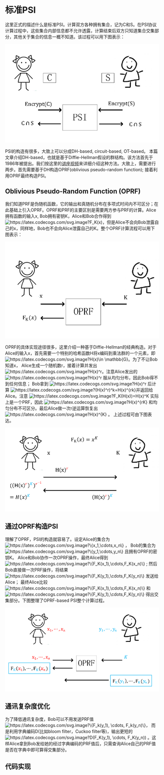 
# 标准PSI
这里正式的描述什么是标准PSI。计算双方各种拥有集合，记为C和S。在PSI协议计算过程中，这些集合内部信息都不允许透露，计算结束后双方只知道集合交集部分，其他关于集合的信息一概不知道。该过程可以用下图表示：
   <p align="center">
  <img src="fig/PSI_overview.png" alt="animated" />
   </p>


   
  PSI的构造有很多，大致上可以分成DH-based, circuit-based, OT-based。 本篇文章介绍DH-based，也就是基于Diffie-Hellman假设的群结构。该方法首先于1986年被提出。我们按这里的[讲座视频](https://www.youtube.com/watch?v=1bkaE9RodeQ&ab_channel=TheBIUResearchCenteronAppliedCryptographyandCyberSecurity)来详细介绍这种方法。大致上，需要进行两步。首先需要基于DH构造OPRF(oblivious pseudo-random function); 接着利用OPRF最终构造PSI。
  
  ## Oblivious Pseudo-Random Function (OPRF) 
  我们知道PRF是伪随机函数，它的输出和真随机分布在多项式时间内不可区分；在此基础上引入OPRF。OPRF和PRF的主要区别是需要两方参与PRF的计算。Alice拥有函数的输入x, Bob拥有密钥K，Alice和Bob合作得到 <img src="https://latex.codecogs.com/svg.image?F_K(x)" title="https://latex.codecogs.com/svg.image?F_K(x)" />，但是Alice不会向Bob泄露自己的x，同样地，Bob也不会向Alice泄露自己的K。整个OPRF计算流程可以用下图表示：
   <p align="center">
  <img src="fig/OPRF.png" alt="animated" />
   </p>
   
  OPRF的具体实现途径很多，这里介绍一种基于Diffie-Hellman的经典构造。对于Alice的输入x，首先需要一个特别的哈希函数H将x编码到乘法群的一个元素，即 <img src="https://latex.codecogs.com/svg.image?H(x)\in&space;\mathbb{G}" title="https://latex.codecogs.com/svg.image?H(x)\in \mathbb{G}" />。为了不让Bob知道x， Alice生成一个随机数r，接着计算并发出 <img src="https://latex.codecogs.com/svg.image?H(x)^r" title="https://latex.codecogs.com/svg.image?H(x)^r" />。注意Alice发出的 <img src="https://latex.codecogs.com/svg.image?H(x)^r" title="https://latex.codecogs.com/svg.image?H(x)^r" /> 服从均匀分布，因此Bob得不到任何信息； Bob拿到 <img src="https://latex.codecogs.com/svg.image?H(x)^r" title="https://latex.codecogs.com/svg.image?H(x)^r" /> 后计算 <img src="https://latex.codecogs.com/svg.image?(H(x)^r)^k=H(x)^{rk}&space;" title="https://latex.codecogs.com/svg.image?(H(x)^r)^k=H(x)^{rk} " />并返回给Alice。注意 <img src="https://latex.codecogs.com/svg.image?F_K(H(x))=H(x)^K&space;" title="https://latex.codecogs.com/svg.image?F_K(H(x))=H(x)^K " /> 实际上是一个PRF，因此 <img src="https://latex.codecogs.com/svg.image?H(x)^{rK}&space;" title="https://latex.codecogs.com/svg.image?H(x)^{rK} " /> 和均匀分布不可区分。最后Alice做一次r逆运算恢复出 <img src="https://latex.codecogs.com/svg.image?H(x)^{K}&space;" title="https://latex.codecogs.com/svg.image?H(x)^{K} " /> 。
上述过程可由下图表达。  
   <p align="center">
  <img src="fig/OPRF_dh.png" alt="animated" />
   </p>   
   
  ## 通过OPRF构造PSI
  理解了OPRF，PSI的构造就容易了。设定Alice的集合为 <img src="https://latex.codecogs.com/svg.image?\{x_1,\cdots,x_n\}" title="https://latex.codecogs.com/svg.image?\{x_1,\cdots,x_n\}" /> ， Bob的集合为 <img src="https://latex.codecogs.com/svg.image?\{y_1,\cdots,y_n\}" title="https://latex.codecogs.com/svg.image?\{y_1,\cdots,y_n\}" /> 且拥有OPRF的密钥K。 Alice和Bob协作一次OPRF操作，最终Alice得到 <img src="https://latex.codecogs.com/svg.image?\{F_K(x_1),\cdots,F_K(x_n)\}" title="https://latex.codecogs.com/svg.image?\{F_K(x_1),\cdots,F_K(x_n)\}" /> ; 然后Bob直接做一次PRF操作，将结果 <img src="https://latex.codecogs.com/svg.image?\{F_K(y_1),\cdots,F_K(y_n)\}" title="https://latex.codecogs.com/svg.image?\{F_K(y_1),\cdots,F_K(y_n)\}" /> 发送给Alice； 最终Alice比较 <img src="https://latex.codecogs.com/svg.image?\{F_K(x_1),\cdots,F_K(x_n)\}" title="https://latex.codecogs.com/svg.image?\{F_K(x_1),\cdots,F_K(x_n)\}" /> 和 <img src="https://latex.codecogs.com/svg.image?\{F_K(y_1),\cdots,F_K(y_n)\}" title="https://latex.codecogs.com/svg.image?\{F_K(y_1),\cdots,F_K(y_n)\}" /> 得出交集部分。下图整理了OPRF-based PSI整个计算过程。
   <p align="center">
  <img src="fig/PSI_oprf.png" alt="animated" />
   </p>
   
   
   ## 通讯复杂度优化
   为了降低通讯复杂度，Bob可以不用发送PRF值 <img src="https://latex.codecogs.com/svg.image?\{F_k(y_1),&space;\cdots,&space;F_k(y_n)\}" title="https://latex.codecogs.com/svg.image?\{F_k(y_1), \cdots, F_k(y_n)\}" />， 而是利用字典编码D(比如bloom filter，Cuckoo filter等)，输出更短的 <img src="https://latex.codecogs.com/svg.image?D(F_K(y_1),&space;\cdots,&space;F_K(y_n))" title="https://latex.codecogs.com/svg.image?D(F_K(y_1), \cdots, F_K(y_n))" /> 。这样Alice拿到Bob发给她的经过字典编码的PRF值后，只需查询Alice自己的PRF值是否在字典中即可算得交集部分。
   
   ## 代码实现
   
